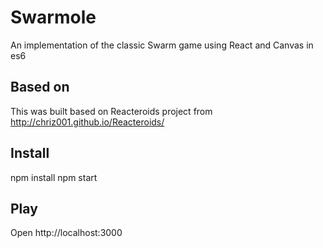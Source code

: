 # Swarmole
An implementation of the classic Swarm game using React and Canvas in es6

## Based on

This was built based on Reacteroids project from
http://chriz001.github.io/Reacteroids/

## Install

npm install
npm start

## Play

Open http://localhost:3000
